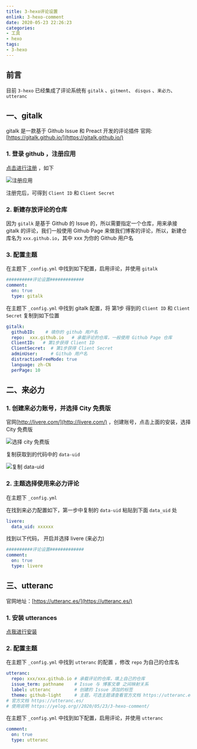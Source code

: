 ```yaml
---
title: 3-hexo评论设置
enlink: 3-hexo-comment
date: 2020-05-23 22:26:23
categories:
- 工具
- hexo
tags:
- 3-hexo
---
```


## 前言

目前 `3-hexo` 已经集成了评论系统有 `gitalk` 、`gitment`、 `disqus` 、`来必力`、`utteranc`

## 一、gitalk

gitalk 是一款基于 Github Issue 和 Preact 开发的评论插件 官网: [https://gitalk.github.io/](https://gitalk.github.io/)

### 1. 登录 github ，注册应用

[点击进行注册](https://github.com/settings/applications/new) ，如下

![注册应用](https://i.loli.net/2020/05/23/6BmnUbX5gzPHqk1.png)

注册完后，可得到 `Client ID` 和 `Client Secret`

### 2. 新建存放评论的仓库

因为 `gitalk` 是基于 Github 的 Issue 的，所以需要指定一个仓库，用来承接 gitalk 的评论，我们一般使用 Github Page 来做我们博客的评论，所以，新建仓库名为 `xxx.github.io`，其中 xxx 为你的 Github 用户名

### 3. 配置主题

在主题下 `_config.yml` 中找到如下配置，启用评论，并使用 `gitalk`

```yaml
##########评论设置#############
comment:
  on: true
  type: gitalk
```

在主题下 `_config.yml` 中找到 gitalk 配置，将 第1步 得到的  `Client ID` 和 `Client Secret` 复制到如下位置

```yaml
gitalk:
  githubID:    # 填你的 github 用户名
  repo:  xxx.github.io	 # 承载评论的仓库，一般使用 Github Page 仓库
  ClientID:   # 第1步获得 Client ID
  ClientSecret:  # 第1步获得 Client Secret
  adminUser:     # Github 用户名
  distractionFreeMode: true
  language: zh-CN
  perPage: 10
```



## 二、来必力

### 1. 创建来必力账号，并选择 City 免费版

官网[http://livere.com/](http://livere.com/) ，创建账号，点击上面的安装，选择 City 免费版

![选择 city 免费版](https://i.loli.net/2020/05/23/mLYfjrJ1UgOIpiD.png)

复制获取到的代码中的 `data-uid`

![复制 data-uid](http://yelog-img.test.upcdn.net/447D431A-998C-4327-9463-A51D7CE91CE3.png)

### 2. 主题选择使用来必力评论

在主题下 `_config.yml`  

在找到来必力配置如下，第一步中复制的 `data-uid` 粘贴到下面 `data_uid` 处

```yaml
livere:
  data_uid: xxxxxx
```

找到以下代码， 开启并选择 livere (来必力)

```yaml
##########评论设置#############
comment:
  on: true
  type: livere
```



## 三、utteranc

官网地址：[https://utteranc.es/](https://utteranc.es/)

### 1. 安装 utterances

[点我进行安装](https://github.com/apps/utterances)

### 2. 配置主题

在主题下 `_config.yml` 中找到 `utteranc` 的配置 ，修改 `repo` 为自己的仓库名

```yaml
utteranc:
  repo: xxx/xxx.github.io # 承载评论的仓库，填上自己的仓库
  issue_term: pathname    # Issue 与 博客文章 之间映射关系
  label: utteranc         # 创建的 Issue 添加的标签
  theme: github-light     # 主题，可选主题请查看官方文档 https://utteranc.es/#heading-theme
# 官方文档 https://utteranc.es/
# 使用说明 https://yelog.org//2020/05/23/3-hexo-comment/
```

在主题下 `_config.yml` 中找到如下配置，启用评论，并使用 `utteranc`

```yaml
comment:
  on: true
  type: utteranc
```

